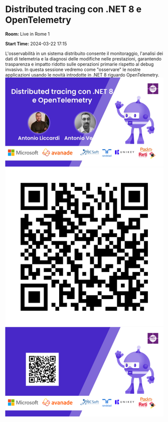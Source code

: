 # Distributed tracing con .NET 8 e OpenTelemetry
**Room:** Live in Rome 1

**Start Time:** 2024-03-22 17:15

L'osservabilità in un sistema distribuito consente il monitoraggio, l'analisi dei dati di telemetria e la diagnosi delle modifiche nelle prestazioni, garantendo trasparenza e impatto ridotto sulle operazioni primarie rispetto al debug invasivo. In questa sessione vedremo come "osservare" le nostre applicazioni usando le novità introdotte in .NET 8 riguardo OpenTelemetry. 
![Banner](room1_17_15.jpeg 'SessionBanner')
![QR](qr.png 'Qr')
![Voting Banner](votingBanner.png 'Voting Banner')

